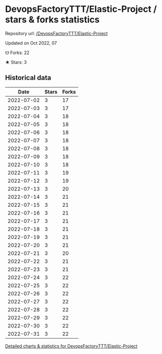 # DevopsFactoryTTT/Elastic-Project / stars & forks statistics

Repository url: [/DevopsFactoryTTT/Elastic-Project](https://github.com/DevopsFactoryTTT/Elastic-Project)

Updated on Oct 2022, 07

☋ Forks: 22

★ Stars: 3

## Historical data
| Date | Stars | Forks |
|------|-------|-------|
| 2022-07-02 | 3 | 17 | 
| 2022-07-03 | 3 | 17 | 
| 2022-07-04 | 3 | 18 | 
| 2022-07-05 | 3 | 18 | 
| 2022-07-06 | 3 | 18 | 
| 2022-07-07 | 3 | 18 | 
| 2022-07-08 | 3 | 18 | 
| 2022-07-09 | 3 | 18 | 
| 2022-07-10 | 3 | 18 | 
| 2022-07-11 | 3 | 19 | 
| 2022-07-12 | 3 | 19 | 
| 2022-07-13 | 3 | 20 | 
| 2022-07-14 | 3 | 21 | 
| 2022-07-15 | 3 | 21 | 
| 2022-07-16 | 3 | 21 | 
| 2022-07-17 | 3 | 21 | 
| 2022-07-18 | 3 | 21 | 
| 2022-07-19 | 3 | 21 | 
| 2022-07-20 | 3 | 21 | 
| 2022-07-21 | 3 | 20 | 
| 2022-07-22 | 3 | 21 | 
| 2022-07-23 | 3 | 21 | 
| 2022-07-24 | 3 | 22 | 
| 2022-07-25 | 3 | 22 | 
| 2022-07-26 | 3 | 22 | 
| 2022-07-27 | 3 | 22 | 
| 2022-07-28 | 3 | 22 | 
| 2022-07-29 | 3 | 22 | 
| 2022-07-30 | 3 | 22 | 
| 2022-07-31 | 3 | 22 | 


[Detailed charts & statistics for DevopsFactoryTTT/Elastic-Project](https://reviewgithub.com/rep/DevopsFactoryTTT/Elastic-Project)

